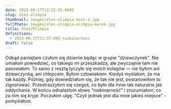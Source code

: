 ```yaml
---
date: 2023-09-17T12:21:55.000Z
slug: oles-olimpia
thumbnail: images/oles-olimpia-mini-2.jpg
fullPhoto: images/oles-olimpia-olimpia-marek.jpg
title: Oleś/Olimpia
definitions:
  - 2023-06-27T21:37:09Z_niebinarnosc
draft: false
---
```

Odkąd pamiętam czułom się dziwnie będąc w grupie "dziewczynek". Nie umiałom powiedzieć, co takiego mi przeszkadza, ale zwyczajnie tam nie pasowałom. To samo z resztą tyczyło się moich kolegów — nie byłom ani dziewczynką, ani chłopcem. Byłom człowiekiem. Kiedyś myślałom, że ma tak każdy. Później, gdy dowiedziałom się, że tak nie jest, postanowiłom to zignorować. Przestraszyłom się czegoś, co było dla mnie tak naturalne jak oddychanie. W końcu odnalazłom słowo "niebinarność" i zrozumiałom, co za nim się kryje. Poczułom ulgę. "Czyli jednak jest dla mnie jakieś miejsce" - pomyślałom.